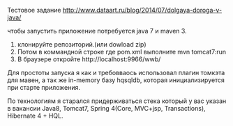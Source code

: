 Тестовое задание http://www.dataart.ru/blog/2014/07/dolgaya-doroga-v-java/

чтобы запустить приложение потребуется java 7 и maven 3.
1) клонируйте репозиторий.(или dowload zip)
2) Потом в коммандной строке где pom.xml выполните mvn tomcat7:run
3) В браузере откройте http://localhost:9966/wwb/

Для простоты запуска я как и требовваось использовал плагин томкэта для мавен, а так же
in-memory базу hqsqldb, которая инициализируется при старте приложения.

По технологиям я старался придерживаться стека который у вас указан  в вакансии
Java8, Tomcat7, Spring 4(Core, MVC+jsp, Transactions), Hibernate 4 + HQL.
